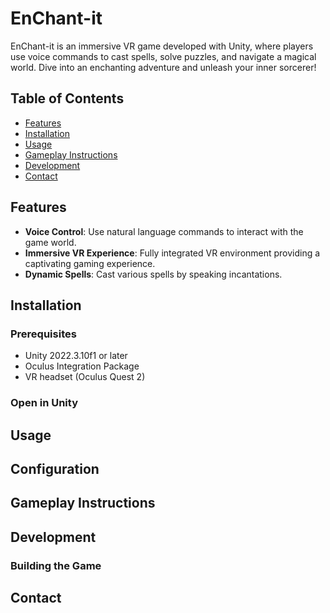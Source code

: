 # EnChant-it

EnChant-it is an immersive VR game developed with Unity, where players use voice commands to cast spells, solve puzzles, and navigate a magical world. Dive into an enchanting adventure and unleash your inner sorcerer!

## Table of Contents
- [Features](#features)
- [Installation](#installation)
- [Usage](#usage)
- [Gameplay Instructions](#gameplay-instructions)
- [Development](#development)
- [Contact](#contact)

## Features
- **Voice Control**: Use natural language commands to interact with the game world.
- **Immersive VR Experience**: Fully integrated VR environment providing a captivating gaming experience.
- **Dynamic Spells**: Cast various spells by speaking incantations.

## Installation

### Prerequisites
- Unity 2022.3.10f1 or later
- Oculus Integration Package
- VR headset (Oculus Quest 2)

### Open in Unity

## Usage

## Configuration

## Gameplay Instructions

## Development

### Building the Game

## Contact
